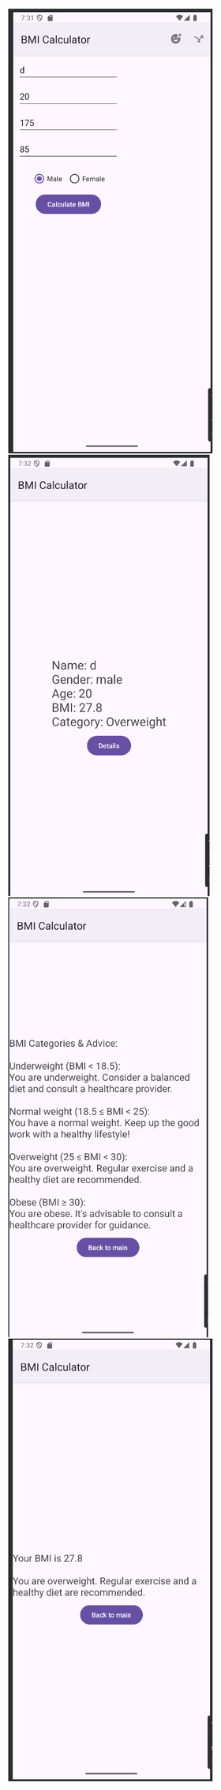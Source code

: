 ![Alt text](https://github.com/DavidK004/bmiCalc/blob/main/main.png)
![Alt text](https://github.com/DavidK004/bmiCalc/blob/main/result.png)
![Alt text](https://github.com/DavidK004/bmiCalc/blob/main/detailsFromMain.png)
![Alt text](https://github.com/DavidK004/bmiCalc/blob/main/detailsFromResult.png)
